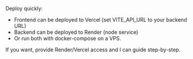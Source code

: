 Deploy quickly:
- Frontend can be deployed to Vercel (set VITE_API_URL to your backend URL)
- Backend can be deployed to Render (node service)
- Or run both with docker-compose on a VPS.

If you want, provide Render/Vercel access and I can guide step-by-step.
